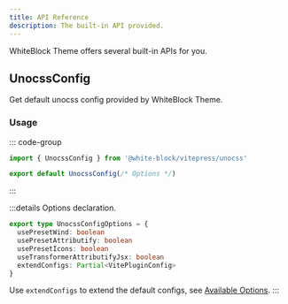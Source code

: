 ```yaml
---
title: API Reference
description: The built-in API provided.
---
```


WhiteBlock Theme offers several built-in APIs for you.

## UnocssConfig

Get default unocss config provided by WhiteBlock Theme.

### Usage
::: code-group
```ts [uno.config.ts]
import { UnocssConfig } from '@white-block/vitepress/unocss'

export default UnocssConfig(/* Options */)
```
:::

:::details Options declaration.
```ts
export type UnocssConfigOptions = {
  usePresetWind: boolean
  usePresetAttributify: boolean
  usePresetIcons: boolean
  useTransformerAttributifyJsx: boolean
  extendConfigs: Partial<VitePluginConfig>
}
```
Use `extendConfigs` to extend the default configs, see [Available Options](https://unocss.dev/config/#options).
:::
